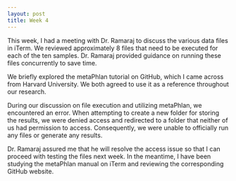 ```yaml
---
layout: post
title: Week 4
---
```

This week, I had a meeting with Dr. Ramaraj to discuss the various data files in iTerm. We reviewed approximately 8 files that need to be executed for each of the ten samples. Dr. Ramaraj provided guidance on running these files concurrently to save time.

We briefly explored the metaPhlan tutorial on GitHub, which I came across from Harvard University. We both agreed to use it as a reference throughout our research.

During our discussion on file execution and utilizing metaPhlan, we encountered an error. When attempting to create a new folder for storing the results, we were denied access and redirected to a folder that neither of us had permission to access. Consequently, we were unable to officially run any files or generate any results.

Dr. Ramaraj assured me that he will resolve the access issue so that I can proceed with testing the files next week. In the meantime, I have been studying the metaPhlan manual on iTerm and reviewing the corresponding GitHub website.